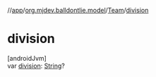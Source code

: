 //[app](../../../index.md)/[org.mjdev.balldontlie.model](../index.md)/[Team](index.md)/[division](division.md)

# division

[androidJvm]\
var [division](division.md): [String](https://kotlinlang.org/api/latest/jvm/stdlib/kotlin/-string/index.html)?
